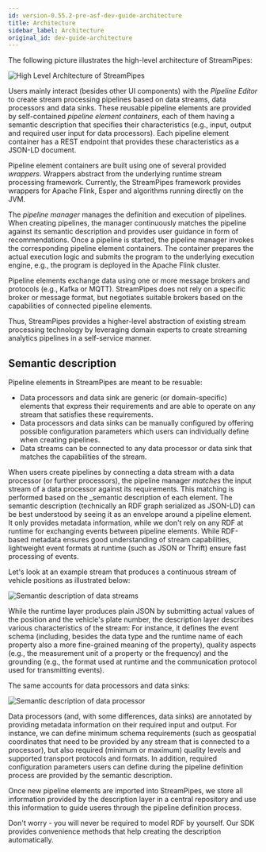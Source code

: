 ```yaml
---
id: version-0.55.2-pre-asf-dev-guide-architecture
title: Architecture
sidebar_label: Architecture
original_id: dev-guide-architecture
---
```


The following picture illustrates the high-level architecture of StreamPipes:

<img src="/docs/img/architecture/high-level-architecture.png" alt="High Level Architecture of StreamPipes">

Users mainly interact (besides other UI components) with the _Pipeline Editor_ to create stream processing pipelines based on data streams, data processors and data sinks.
These reusable pipeline elements are provided by self-contained _pipeline element containers_, each of them having a semantic description that specifies their characteristics (e.g., input, output and required user input for data processors).
Each pipeline element container has a REST endpoint that provides these characteristics as a JSON-LD document.

Pipeline element containers are built using one of several provided _wrappers_.
Wrappers abstract from the underlying runtime stream processing framework.
Currently, the StreamPipes framework provides wrappers for Apache Flink, Esper and algorithms running directly on the JVM.

The _pipeline manager_ manages the definition and execution of pipelines.
When creating pipelines, the manager continuously matches the pipeline against its semantic description and provides user guidance in form of recommendations.
Once a pipeline is started, the pipeline manager invokes the corresponding pipeline element containers.
The container prepares the actual execution logic and submits the program to the underlying execution engine, e.g., the program is deployed in the Apache Flink cluster.

Pipeline elements exchange data using one or more message brokers and protocols (e.g., Kafka or MQTT).
StreamPipes does not rely on a specific broker or message format, but negotiates suitable brokers based on the capabilities of connected pipeline elements.

Thus, StreamPipes provides a higher-level abstraction of existing stream processing technology by leveraging domain experts to create streaming analytics pipelines in a self-service manner.

## Semantic description
Pipeline elements in StreamPipes are meant to be resuable:

* Data processors and data sink are generic (or domain-specific) elements that express their requirements and are able to operate on any stream that satisfies these requirements.
* Data processors and data sinks can be manually configured by offering possible configuration parameters which users can individually define when creating pipelines.
* Data streams can be connected to any data processor or data sink that matches the capabilities of the stream.

When users create pipelines by connecting a data stream with a data processor (or further processors), the pipeline manager _matches_ the input stream of a data processor against its requirements.
This matching is performed based on the _semantic description of each element.
The semantic description (technically an RDF graph serialized as JSON-LD) can be best understood by seeing it as an envelope around a pipeline element.
It only provides metadata information, while we don't rely on any RDF at runtime for exchanging events between pipeline elements.
While RDF-based metadata ensures good understanding of stream capabilities, lightweight event formats at runtime (such as JSON or Thrift) ensure fast processing of events.

Let's look at an example stream that produces a continuous stream of vehicle positions as illustrated below:

<img src="/docs/img/architecture/semantic-description-stream.png" alt="Semantic description of data streams">

While the runtime layer produces plain JSON by submitting actual values of the position and the vehicle's plate number, the description layer describes various characteristics of the stream:
For instance, it defines the event schema (including, besides the data type and the runtime name of each property also a more fine-grained meaning of the property), quality aspects (e.g., the measurement unit of a property or the frequency) and the grounding (e.g., the format used at runtime and the communication protocol used for transmitting events).

The same accounts for data processors and data sinks:

<img src="/docs/img/architecture/semantic-description-processor.png" alt="Semantic description of data processor">

Data processors (and, with some differences, data sinks) are annotated by providing metadata information on their required input and output.
For instance, we can define minimum schema requirements (such as geospatial coordinates that need to be provided by any stream that is connected to a processor), but also required (minimum or maximum) quality levels and supported transport protocols and formats.
In addition, required configuration parameters users can define during the pipeline definition process are provided by the semantic description.

Once new pipeline elements are imported into StreamPipes, we store all information provided by the description layer in a central repository and use this information to guide useres through the pipeline definition process.

Don't worry - you will never be required to model RDF by yourself.
Our SDK provides convenience methods that help creating the description automatically.


